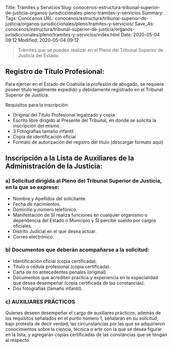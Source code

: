 Title: Trámites y Servicios
Slug: conocenos-estructura-tribunal-superior-de-justicia-organos-jurisdiccionales-pleno-tramites-y-servicios
Summary: .
Tags: Conócenos
URL: conocenos/estructura/tribunal-superior-de-justicia/organos-jurisdiccionales/pleno/tramites-y-servicios/
Save_As: conocenos/estructura/tribunal-superior-de-justicia/organos-jurisdiccionales/pleno/tramites-y-servicios/index.html
Date: 2020-05-04 09:12
Modified: 2020-05-04 09:12



> Trámites que se pueden realizar en el Pleno del Tribunal Superior de Justicia del Estado:

## Registro de Título Profesional:

Para ejercer en el Estado de Coahuila la profesión de abogado, se requiere poseer título legalmente expedido y debidamente registrado en el Tribunal Superior de Justicia.

Requisitos para la inscripción:

+ Original del Título Profesional legalizado y copia
+ Escrito libre dirigido al Presente del Tribunal, en donde se solicita la inscripción del mismo.
+ 3 Fotografías tamaño infantil
+ Copia de identificación oficial
+ Formato de autorización del registro del título (descargar formato aquí)

## Inscripción a la Lista de Auxiliares de la Administración de la Justicia:

### a) Solicitud dirigida al Pleno del Tribunal Superior de Justicia, en la que se exprese:

- Nombre y Apellidos del solicitante.
- Fecha de nacimientos.
- Domicilio y número telefónico.
- Manifestación de SI realiza funciones en cualquier organismo o dependencia del Estado o Municipio y SI percibe sueldo por cargos oficiales.
- Distrito Judicial en el que desea actuar.
- Correo electrónico.

### b) Documentos que deberán acompañarse a la solicitud:

- Identificación oficial (copia certificada).
- Título o cédula profesional (copia certificada).
- Carta de no antecedentes penales (original).
- Documentos que acrediten práctica y experiencia en la especialidad que desea desempeñar (copia certificada de las constancias).
- Dos fotografías (tamaño infantil).

### c) AUXILIARES PRÁCTICOS

Quienes deseen desempeñar el cargo de auxiliares prácticos, además de los requisitos señalados en el punto número 1, señalarán en su solicitud, bajo protesta de decir verdad, las circunstancias por las que se adquirieron conocimientos sobre la ciencia, técnica o arte con la que se desea figurar en la lista, y agregarán copias certificadas de las constancias que se tengan al respecto.



